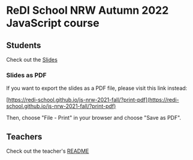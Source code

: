 # ReDI School NRW Autumn 2022 JavaScript course

## Students

Check out the [Slides](https://redi-school.github.io/js-nrw-2021-fall/#/)

### Slides as PDF

If you want to export the slides as a PDF file, please visit this link instead:

[https://redi-school.github.io/js-nrw-2021-fall/?print-pdf](https://redi-school.github.io/js-nrw-2021-fall/?print-pdf)

Then, choose "File - Print" in your browser and choose "Save as PDF".

## Teachers

Check out the teacher's [README](README-teachers.md)
